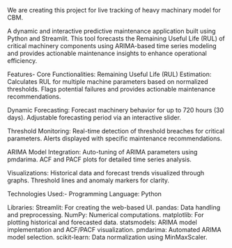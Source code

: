 We are creating this project for live tracking of heavy machinary model for CBM.

A dynamic and interactive predictive maintenance application built using Python and Streamlit. This tool forecasts the Remaining Useful Life (RUL) of critical machinery components using ARIMA-based time series modeling and provides actionable maintenance insights to enhance operational efficiency.

Features-
Core Functionalities:
Remaining Useful Life (RUL) Estimation:
Calculates RUL for multiple machine parameters based on normalized thresholds.
Flags potential failures and provides actionable maintenance recommendations.

Dynamic Forecasting:
Forecast machinery behavior for up to 720 hours (30 days).
Adjustable forecasting period via an interactive slider.

Threshold Monitoring:
Real-time detection of threshold breaches for critical parameters.
Alerts displayed with specific maintenance recommendations.

ARIMA Model Integration:
Auto-tuning of ARIMA parameters using pmdarima.
ACF and PACF plots for detailed time series analysis.

Visualizations:
Historical data and forecast trends visualized through graphs.
Threshold lines and anomaly markers for clarity.

Technologies Used:-
Programming Language:
Python

Libraries:
Streamlit: For creating the web-based UI.
pandas: Data handling and preprocessing.
NumPy: Numerical computations.
matplotlib: For plotting historical and forecasted data.
statsmodels: ARIMA model implementation and ACF/PACF visualization.
pmdarima: Automated ARIMA model selection.
scikit-learn: Data normalization using MinMaxScaler.
